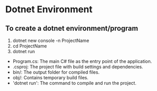 # Dotnet Environment

## To create a dotnet environment/program
1. dotnet new console -n ProjectName
2. cd ProjectName
3. dotnet run

- Program.cs: The main C# file as the entry point of the application.
- .csproj: The project file with build settings and dependencies.
- bin/: The output folder for compiled files.
- obj/: Contains temporary build files.
- 'dotnet run': The command to compile and run the project.
